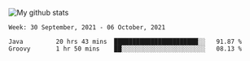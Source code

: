 ![My github stats](https://github-readme-stats.vercel.app/api?username=romvoid95&theme=gruvbox&include_all_commits=true&show_icons=true")

<!--START_SECTION:waka-->
```text
Week: 30 September, 2021 - 06 October, 2021

Java         20 hrs 43 mins  ███████████████████████░░   91.87 % 
Groovy       1 hr 50 mins    ██░░░░░░░░░░░░░░░░░░░░░░░   08.13 % 
```
<!--END_SECTION:waka-->
